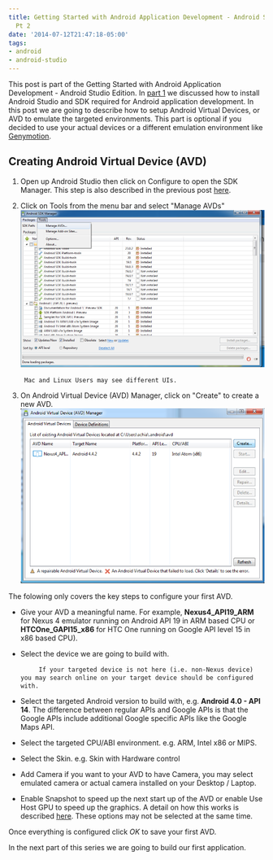 ```yaml
---
title: Getting Started with Android Application Development - Android Studio Edition
  Pt 2
date: '2014-07-12T21:47:18-05:00'
tags:
- android
- android-studio
---
```


This post is part of the Getting Started with Android Application Development - Android Studio Edition. In [part 1](http://blog.adrianchia.com/getting-started-with-android-application-development/) we discussed how to install Android Studio and SDK required for Android application development. In this post we are going to describe how to setup Android Virtual Devices, or AVD to emulate the targeted environments. This part is optional if you decided to use your actual devices or a different emulation environment like [Genymotion](http://www.genymotion.com/).

## Creating Android Virtual Device (AVD)

1. Open up Android Studio then click on Configure to open the SDK Manager. This step is also described in the previous post [here](http://blog.adrianchia.com/getting-started-with-android-application-development/).

2. Click on Tools from the menu bar and select "Manage AVDs"
![](04.png)
    
        Mac and Linux Users may see different UIs.

3. On Android Virtual Device (AVD) Manager, click on "Create" to create a new AVD.
![](05.png)

 The folowing only covers the key steps to configure your first AVD.

 * Give your AVD a meaningful name. For example, **Nexus4\_API19\_ARM** for Nexus 4 emulator running on Android API 19 in ARM based CPU or **HTCOne\_GAPI15\_x86** for HTC One running on Google API level 15 in x86 based CPU).
 * Select the device we are going to build with.
 
            If your targeted device is not here (i.e. non-Nexus device) you may search online on your target device should be configured with.
            
 * Select the targeted Android version to build with, e.g. **Android 4.0 - API 14**. The difference between regular APIs and Google APIs is that the Google APIs include additional Google specific APIs like the Google Maps API.
 
 * Select the targeted CPU/ABI environment. e.g. ARM, Intel x86 or MIPS. 

 * Select the Skin. e.g. Skin with Hardware control
 
 * Add Camera if you want to your AVD to have Camera, you may select emulated camera or actual camera installed on your Desktop / Laptop.
 
 * Enable Snapshot to speed up the next start up of the AVD or enable Use Host GPU to speed up the graphics. A detail on how this works is described [here](http://developer.android.com/tools/devices/emulator.html). These options may not be selected at the same time.
 
 Once everything is configured click *OK* to save your first AVD.
 
In the next part of this series we are going to build our first application.
